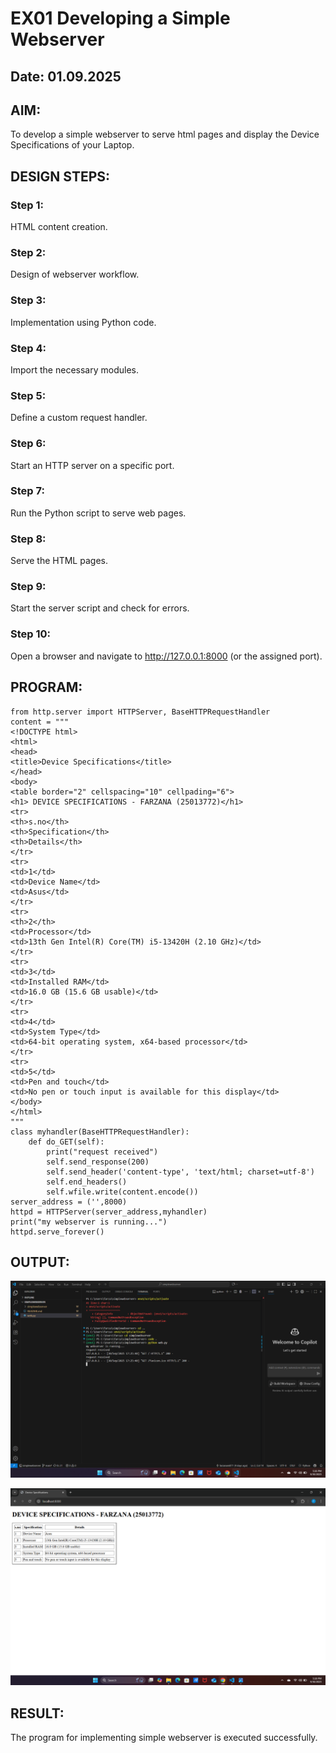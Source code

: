 # EX01 Developing a Simple Webserver
## Date: 01.09.2025

## AIM:
To develop a simple webserver to serve html pages and display the Device Specifications of your Laptop.

## DESIGN STEPS:
### Step 1: 
HTML content creation.

### Step 2:
Design of webserver workflow.

### Step 3:
Implementation using Python code.

### Step 4:
Import the necessary modules.

### Step 5:
Define a custom request handler.

### Step 6:
Start an HTTP server on a specific port.

### Step 7:
Run the Python script to serve web pages.

### Step 8:
Serve the HTML pages.

### Step 9:
Start the server script and check for errors.

### Step 10:
Open a browser and navigate to http://127.0.0.1:8000 (or the assigned port).

## PROGRAM:
```
from http.server import HTTPServer, BaseHTTPRequestHandler
content = """
<!DOCTYPE html>
<html>
<head>
<title>Device Specifications</title>
</head>
<body>
<table border="2" cellspacing="10" cellpading="6">
<h1> DEVICE SPECIFICATIONS - FARZANA (25013772)</h1>
<tr>
<th>s.no</th>
<th>Specification</th>
<th>Details</th>
</tr>
<tr>
<td>1</td>
<td>Device Name</td>
<td>Asus</td>
</tr>
<tr>
<th>2</th>
<td>Processor</td>
<td>13th Gen Intel(R) Core(TM) i5-13420H (2.10 GHz)</td>
</tr>
<tr>
<td>3</td>
<td>Installed RAM</td>
<td>16.0 GB (15.6 GB usable)</td>
</tr>
<tr>
<td>4</td>
<td>System Type</td>
<td>64-bit operating system, x64-based processor</td>
</tr>
<tr>
<td>5</td>
<td>Pen and touch</td>
<td>No pen or touch input is available for this display</td>
</body>
</html>
"""
class myhandler(BaseHTTPRequestHandler):
    def do_GET(self):
        print("request received")
        self.send_response(200)
        self.send_header('content-type', 'text/html; charset=utf-8')
        self.end_headers()
        self.wfile.write(content.encode())
server_address = ('',8000)
httpd = HTTPServer(server_address,myhandler)
print("my webserver is running...")
httpd.serve_forever()
```



## OUTPUT:
![alt text](<Screenshot 2025-09-30 172626.png>)

![alt text](<Screenshot 2025-09-30 172823.png>)














## RESULT:
The program for implementing simple webserver is executed successfully.
